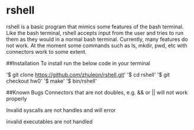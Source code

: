 # rshell
rshell is a basic program that mimics some features of the bash terminal. Like the
bash terminal, rshell accepts input from the user and tries to run them as they would
in a normal bash terminal. Currently, many features do not work. At the moment some
commands such as ls, mkdir, pwd, etc with connectors work to some extent.

##Installation
To install run the below code in your terminal

'$ git clone  https://github.com/zhuleon/rshell.git'
'$ cd rshell'
'$ git checkout hw0'
'$ make'
'$ bin/rshell'

##Known Bugs
Connectors that are not doubles, e.g. && or || will not work properly

Invalid syscalls are not handles and will error

invalid executables are not handled


